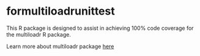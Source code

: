 # formultiloadrunittest

This R package is designed to assist in achieving 100% code coverage for the multiloadr R package.

Learn more about multiloadr package [here](https://github.com/donyunardi/multiloadr)
